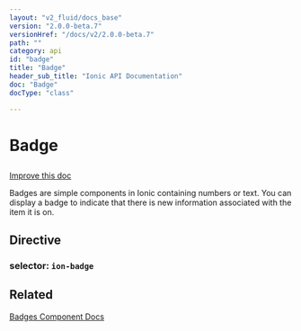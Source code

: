 ```yaml
---
layout: "v2_fluid/docs_base"
version: "2.0.0-beta.7"
versionHref: "/docs/v2/2.0.0-beta.7"
path: ""
category: api
id: "badge"
title: "Badge"
header_sub_title: "Ionic API Documentation"
doc: "Badge"
docType: "class"

---
```










<h1 class="api-title">
<a class="anchor" name="badge" href="#badge"></a>

Badge






</h1>

<a class="improve-v2-docs" href="http://github.com/driftyco/ionic/edit/2.0//ionic/components/badge/badge.ts#L2">
Improve this doc
</a>






<p>Badges are simple components in Ionic containing numbers or text. You can display a badge to indicate that there is new information associated with the item it is on.</p>


<h2><a class="anchor" name="Directive" href="#Directive"></a>Directive</h2>
<h3>selector: <code>ion-badge</code></h3>
<!-- @usage tag -->


<!-- @property tags -->



<!-- instance methods on the class --><!-- related link -->

<h2><a class="anchor" name="related" href="#related"></a>Related</h2>

<a href='/docs/v2/components/#badges'>Badges Component Docs</a><!-- end content block -->


<!-- end body block -->

